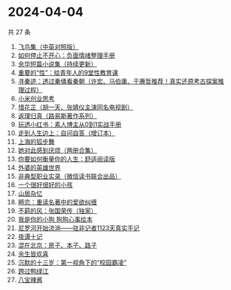 # 2024-04-04

共 27 条

<!-- BEGIN WEREAD -->
<!-- 最后更新时间 2024-04-04 17:01:09 +0800 -->
1. [飞鸟集（中英对照版）](https://weread.qq.com/web/bookDetail/d8832880813ab8b0eg012786)
1. [如何停止不开心：负面情绪整理手册](https://weread.qq.com/web/bookDetail/d3e326d0813ab8b0cg017513)
1. [余华短篇小说集（持续更新）](https://weread.qq.com/web/bookDetail/59132390813ab8a77g019daa)
1. [重要的“性”：给青年人的9堂性教育课](https://weread.qq.com/web/bookDetail/7e732d50813ab8508g0130ad)
1. [寻秦迹：透过秦俑看秦朝（许宏、马伯庸、于赓哲推荐！真实还原考古探案推理过程）](https://weread.qq.com/web/bookDetail/f9532e50813ab8a7eg01777c)
1. [小米创业思考](https://weread.qq.com/web/bookDetail/43832a10813ab703dg011c78)
1. [惜花芷（胡一天、张婧仪主演同名电视剧）](https://weread.qq.com/web/bookDetail/3e5322805de0693e5700dab)
1. [返璞归真（路易斯著作系列）](https://weread.qq.com/web/bookDetail/5c732380813ab8b0dg010c17)
1. [玩透小红书：素人博主从0到1实战手册](https://weread.qq.com/web/bookDetail/c0a32800813ab8988g0198f7)
1. [走到人生边上：自问自答（增订本）](https://weread.qq.com/web/bookDetail/b9a325207169ff24b9a44bb)
1. [上海的狐步舞](https://weread.qq.com/web/bookDetail/6c732cb0813ab8a23g0127f0)
1. [她对此感到厌烦（两册合集）](https://weread.qq.com/web/bookDetail/e8732330813ab8a71g0131d1)
1. [你要如何衡量你的人生：舒适阅读版](https://weread.qq.com/web/bookDetail/4ee32e00715acf414ee40c6)
1. [外婆的英雄世界](https://weread.qq.com/web/bookDetail/af132330719d6201af1be0f)
1. [非典型职业实录（微信读书联合出品）](https://weread.qq.com/web/bookDetail/16732b90813ab8a30g013885)
1. [一个很好很好的小孩](https://weread.qq.com/web/bookDetail/36d32cc072051fb836d5f01)
1. [山居杂忆](https://weread.qq.com/web/bookDetail/90432270813ab8a7eg018ba7)
1. [畸恋：重读名著中的爱欲纠缠](https://weread.qq.com/web/bookDetail/e1432a90813ab8a2eg01816f)
1. [不羁的风：张国荣传（独家）](https://weread.qq.com/web/bookDetail/459325b07192b26c459dceb)
1. [我是你的小狗 狗狗心事绘本](https://weread.qq.com/web/bookDetail/db632150813ab7ae0g014faa)
1. [尼罗河开始流淌——驻非记者1123天真实手记](https://weread.qq.com/web/bookDetail/d32322f0813ab8a3cg016908)
1. [夜谭十记](https://weread.qq.com/web/bookDetail/a13329c072288eb1a13b79a)
1. [混在北京：房子、本子、路子](https://weread.qq.com/web/bookDetail/98732f40813ab8a79g0150b6)
1. [余生皆欢喜](https://weread.qq.com/web/bookDetail/2fc32ac0813ab8a55g015afe)
1. [沉默的十三岁：第一视角下的“校园霸凌”](https://weread.qq.com/web/bookDetail/d28325a0813ab8a4cg014442)
1. [跨过鸭绿江](https://weread.qq.com/web/bookDetail/572323a0813ab8a75g017c42)
1. [八宝辣酱](https://weread.qq.com/web/bookDetail/83b321d072620daa83bd893)
<!-- END WEREAD -->